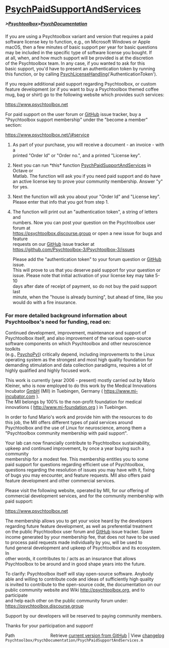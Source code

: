# [PsychPaidSupportAndServices](PsychPaidSupportAndServices)
##### >[Psychtoolbox](Psychtoolbox)>[PsychDocumentation](PsychDocumentation)

  
If you are using a Psychtoolbox variant and version that requires a paid  
software license key to function, e.g., on Microsoft Windows or Apple  
macOS, then a few minutes of basic support per year for basic questions  
may be included in the specific type of software license you bought. If  
at all, when, and how much support will be provided is at the discretion  
of the Psychtoolbox team. In any case, if you wanted to ask for this  
basic support, you'd have to present an authentication token by running  
this function, or by calling [PsychLicenseHandling](PsychLicenseHandling)('AuthenticationToken').  
  
If you require additional paid support regarding Psychtoolbox, or custom  
feature development (or if you want to buy a Psychtoolbox themed coffee  
mug, bag or shirt) go to the following website which provides such services:  
  
https://www.psychtoolbox.net  
  
For paid support on the user forum or [GitHub](GitHub) issue tracker, buy a  
"Psychtoolbox support membership" under the "become a member" section:  
  
https://www.psychtoolbox.net/\#service  
  
1. As part of your purchase, you will receive a document - an invoice - with a  
   printed "Order Id" or "Order no.", and a printed "License key".  
  
2. Next you can run \*this\* function [PsychPaidSupportAndServices](PsychPaidSupportAndServices) in Octave or  
   Matlab. The function will ask you if you need paid support and do have  
   an active license key to prove your community membership. Answer "y" for yes.  
  
3. Next the function will ask you about your "Order Id" and "License key".  
   Please enter that info that you got from step 1.  
  
4. The function will print out an "authentication token", a string of letters and  
   numbers. Now you can post your question on the Psychtoolbox user forum at  
   https://psychtoolbox.discourse.group or open a new issue for bugs and feature  
   requests on our [GitHub](GitHub) issue tracker at https://github.com/Psychtoolbox-3/Psychtoolbox-3/issues  
  
   Please add the "authentication token" to your forum question or [GitHub](GitHub) issue.  
   This will prove to us that you deserve paid support for your question or  
   issue. Please note that initial activation of your license key may take 5-10  
   days after date of receipt of payment, so do not buy the paid support last  
   minute, when the "house is already burning", but ahead of time, like you  
   would do with a fire insurance.  
  
  
### For more detailed background information about Psychtoolbox's need for funding, read on:  
  
Continued development, improvement, maintenance and support of  
Psychtoolbox itself, and also improvement of the various open-source  
software components on which Psychtoolbox and other neuroscience toolkits  
(e.g., [PsychoPy)](PsychoPy)) critically depend, including improvements to the Linux  
operating system as the strongest and most high quality foundation for  
demanding stimulation and data collection paradigms, requires a lot of  
highly qualified and highly focused work.  
  
This work is currently (year 2006 - present) mostly carried out by Mario  
Kleiner, who is now employed to do this work by the Medical Innovations  
Incubator [GmbH](GmbH) (MII) in Tuebingen, Germany ( https://www.mi-incubator.com ).  
The MII belongs by 100% to the non-profit foundation for medical  
innovations ( http://www.mi-foundation.org ) in Tuebingen.  
  
In order to fund Mario's work and provide him with the resources to do  
this job, the MII offers different types of paid services around  
Psychtoolbox and the use of Linux for neuroscience, among them a  
"Psychtoolbox community membership with paid support".  
  
Your lab can now financially contribute to Psychtoolbox sustainability,  
upkeep and continued improvement, by once a year buying such a community  
membership for a modest fee. This membership entitles you to some  
paid support for questions regarding efficient use of Psychtoolbox,  
questions regarding the resolution of issues you may have with it, fixing  
of bugs you may encounter, and feature requests. MII also offers paid  
feature development and other commercial services.  
  
Please visit the following website, operated by MII, for our offering of  
commercial development services, and for the community membership with  
paid support:  
  
  
https://www.psychtoolbox.net  
  
  
The membership allows you to get your voice heard by the developers  
regarding future feature development, as well as preferential treatment  
on the public Psychtoolbox user forum and [GitHub](GitHub) issue tracker. Spare  
income generated by your membership fee, that does not have to be used  
to process paid requests made individually by you, will be used to  
fund general development and upkeep of Psychtoolbox and its ecosystem. In  
other words, it contributes to / acts as an insurance that allows  
Psychtoolbox to be around and in good shape years into the future.  
  
To clarify: Psychtoolbox itself will stay open-source software. Anybody  
able and willing to contribute code and ideas of sufficiently high quality  
is invited to contribute to the open-source code, the documentation on our  
public community website and Wiki http://psychtoolbox.org, and to participate  
and help each other on the public community forum under:  
https://psychtoolbox.discourse.group  
  
Support by our developers will be reserved to paying community members.  
  
Thanks for your participation and support!  
  




<div class="code_header" style="text-align:right;">
  <span style="float:left;">Path&nbsp;&nbsp;</span> <span class="counter">Retrieve <a href=
  "https://raw.github.com/Psychtoolbox-3/Psychtoolbox-3/beta/Psychtoolbox/PsychDocumentation/PsychPaidSupportAndServices.m">current version from GitHub</a> | View <a href=
  "https://github.com/Psychtoolbox-3/Psychtoolbox-3/commits/beta/Psychtoolbox/PsychDocumentation/PsychPaidSupportAndServices.m">changelog</a></span>
</div>
<div class="code">
  <code>Psychtoolbox/PsychDocumentation/PsychPaidSupportAndServices.m</code>
</div>

